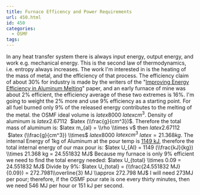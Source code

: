 ```yaml
---
title: Furnace Efficency and Power Requirements
url: 450.html
id: 450
categories:
  - OSMF
tags:
---
```


In any heat transfer system there is always input energy, output energy, and work e.g. mechanical energy. This is the second law of thermodynamics, i.e. entropy always increases. The work I'm interested in is the heating of the mass of metal, and the efficiency of that process. The efficiency claim of about 30% for industry is made by the writers of the "[Improving Energy Efficiency in Aluminum Melting](http://www.phinix.net/services/Energy_Management/Improving_Energy_Efficiency.pdf)" paper, and an early furnace of mine was about 2% efficient, the efficiency average of these two extremes is 16%. I'm going to weight the 2% more and use 9% efficiency as a starting point. For all fuel burned only 9% of the released energy contributes to the melting of the metal. the OSMF ideal volume is $latex 8000$ $latex cm^3$. Density of aluminum is $latex 2.67112$  $latex (\\frac{g}{cm^3})$. Therefore the total mass of aluminum is: $latex m_{al} = \\rho \\times v$ then $latex 2.67112$  $latex (\\frac{g}{cm^3}) \\times$ $latex 8000$ $latex cm^3$ $latex = 21.368kg$. The internal Energy of 1kg of Aluminum at the pour temp is [1149 kJ](http://outlyingoutlier.com/2014/03/04/the-thermal-energy-of-a-chunk-of-hot-metal/), therefore the total internal energy of our max pour is: $latex U_{Al} = 1149 (\\frac{kJ}{kg}) \\times 21.368 kg = 24.551832 MJ$ Because my furnace is only 9% efficient we need to find the total energy needed: $latex U_{total} \\times 0.09 = 24.551832 MJ$ Divide by 9%: $latex U_{total} = (\\frac{24.551832 MJ}{0.09}) = 272.7981\\overline{3} MJ \\approx 272.798 MJ$ I will need 273MJ per pour; therefore, if the OSMF pour rate is one every thirty minutes, then we need 546 MJ per hour or 151 kJ per second.